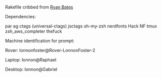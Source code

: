 Rakefile cribbed from [Ryan Bates](http://github.com/ryanb/dotfiles)

Dependencies:

par
ag
ctags (universal-ctags)
jsctags
oh-my-zsh
nerdfonts Hack NF
tmux
zsh_aws_completer
thefuck

Machine identification for prompt:

Rover:
lonnonfoster@Rover-LonnonFoster-2

Laptop:
lonnon@Raphael

Desktop:
lonnon@Gabriel
